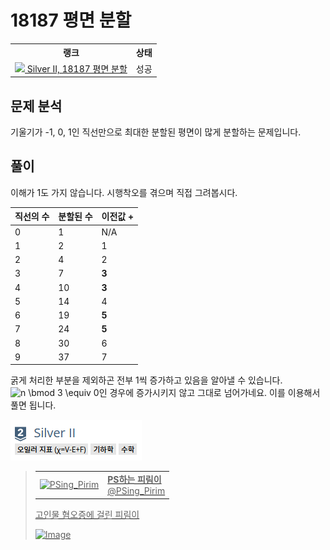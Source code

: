 # 18187 평면 분할



<table>
  <tr>
    <th>랭크</th>
    <th>상태</th>
  </tr>
  <tr>
    <td>
      <a href="http://noj.am/18187">
        <img src="https://static.solved.ac/tier_small/9.svg" height="16px"/>
        Silver II, 18187 평면 분할
      </a>
    </td>
    <td>
      성공
    </td>
  </tr>
</table>



## 문제 분석

기울기가 -1, 0, 1인 직선만으로 최대한 분할된 평면이 많게 분할하는 문제입니다.

## 풀이

이해가 1도 가지 않습니다. 시행착오를 겪으며 직접 그려봅시다.

| 직선의 수 | 분할된 수 | 이전값 + |
| --------- | --------- | -------- |
| 0         | 1         | N/A      |
| 1         | 2         | 1        |
| 2         | 4         | 2        |
| 3         | 7         | **3**    |
| 4         | 10        | **3**    |
| 5         | 14        | 4        |
| 6         | 19        | **5**    |
| 7         | 24        | **5**    |
| 8         | 30        | 6        |
| 9         | 37        | 7        |

굵게 처리한 부분을 제외하곤 전부 1씩 증가하고 있음을 알아낼 수 있습니다.
![n \bmod 3 \equiv 0](https://render.githubusercontent.com/render/math?math=n%20%5Cbmod%203%20%5Cequiv%200)인 경우에 증가시키지 않고 그대로 넘어가네요.
이를 이용해서 풀면 됩니다.

![Euler characteristic (χ=V-E+F)](./tag.png)



<a href="https://twitter.com/PSing_Pirim/status/1227451738963238917">

> <table><tr><td><img src="https://pbs.twimg.com/profile_images/1227442623327150080/QYE5fpZ2_normal.png" alt="PSing_Pirim"></td><td><b>PS하는 피림이</b><br>@PSing_Pirim</td></tr></table>
> 
> 고인물 혐오증에 걸린 피림이
>
> ![Image](https://pbs.twimg.com/media/EQjI06-WkAA7Q2V?format=png&name=small)

</a>

